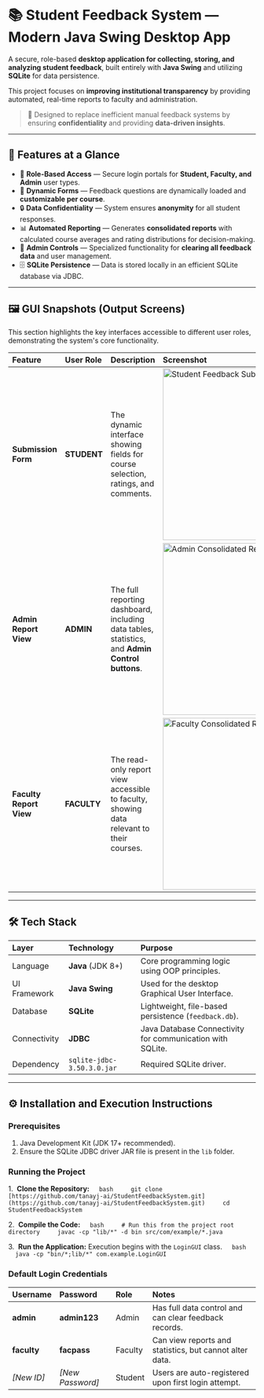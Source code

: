 # 📚 Student Feedback System — Modern Java Swing Desktop App

A secure, role-based **desktop application for collecting, storing, and analyzing student feedback**, built entirely with **Java Swing** and utilizing **SQLite** for data persistence.

This project focuses on **improving institutional transparency** by providing automated, real-time reports to faculty and administration.

> 🎯 Designed to replace inefficient manual feedback systems by ensuring **confidentiality** and providing **data-driven insights**.

***

## 🚀 Features at a Glance

* 👤 **Role-Based Access** — Secure login portals for **Student, Faculty, and Admin** user types.
* 📝 **Dynamic Forms** — Feedback questions are dynamically loaded and **customizable per course**.
* 🔒 **Data Confidentiality** — System ensures **anonymity** for all student responses.
* 📊 **Automated Reporting** — Generates **consolidated reports** with calculated course averages and rating distributions for decision-making.
* 🔧 **Admin Controls** — Specialized functionality for **clearing all feedback data** and user management.
* 🗄 **SQLite Persistence** — Data is stored locally in an efficient SQLite database via JDBC.

---

## 🖼 GUI Snapshots (Output Screens)

This section highlights the key interfaces accessible to different user roles, demonstrating the system's core functionality.

| Feature | User Role | Description | Screenshot |
| :--- | :--- | :--- | :--- |
| **Submission Form** | **STUDENT** | The dynamic interface showing fields for course selection, ratings, and comments. | <img width="350" alt="Student Feedback Submission Form" src="https://github.com/user-attachments/assets/054feb48-22a5-49c5-a53b-dd8e7d031cd3" /> |
| **Admin Report View** | **ADMIN** | The full reporting dashboard, including data tables, statistics, and **Admin Control buttons**. | <img width="350" alt="Admin Consolidated Report View" src="https://github.com/user-attachments/assets/ff37f40c-827a-403c-a2be-bac21aa01aa0" /> |
| **Faculty Report View** | **FACULTY** | The read-only report view accessible to faculty, showing data relevant to their courses. | <img width="350" alt="Faculty Consolidated Report View" src="https://github.com/user-attachments/assets/535d6aa4-dc2f-4d1e-a13e-e3f0eebc5609" /> |

---

## 🛠 Tech Stack

| Layer | Technology | Purpose |
| :--- | :--- | :--- |
| Language | **Java** (JDK 8+) | Core programming logic using OOP principles. |
| UI Framework | **Java Swing** | Used for the desktop Graphical User Interface. |
| Database | **SQLite** | Lightweight, file-based persistence (`feedback.db`). |
| Connectivity | **JDBC** | Java Database Connectivity for communication with SQLite. |
| Dependency | `sqlite-jdbc-3.50.3.0.jar` | Required SQLite driver. |

---

## ⚙️ Installation and Execution Instructions

### Prerequisites
1.  Java Development Kit (JDK 17+ recommended).
2.  Ensure the SQLite JDBC driver JAR file is present in the `lib` folder.

### Running the Project
1.  **Clone the Repository:**
    ```bash
    git clone [https://github.com/tanayj-ai/StudentFeedbackSystem.git](https://github.com/tanayj-ai/StudentFeedbackSystem.git)
    cd StudentFeedbackSystem
    ```
    
2.  **Compile the Code:**
    ```bash
    # Run this from the project root directory
    javac -cp "lib/*" -d bin src/com/example/*.java
    ```
    
3.  **Run the Application:** Execution begins with the `LoginGUI` class.
    ```bash
    java -cp "bin/*;lib/*" com.example.LoginGUI
    ```

### Default Login Credentials

| Username | Password | Role | Notes |
| :--- | :--- | :--- | :--- |
| **admin** | **admin123** | Admin | Has full data control and can clear feedback records. |
| **faculty** | **facpass** | Faculty | Can view reports and statistics, but cannot alter data. |
| *[New ID]* | *[New Password]* | Student | Users are auto-registered upon first login attempt. |
